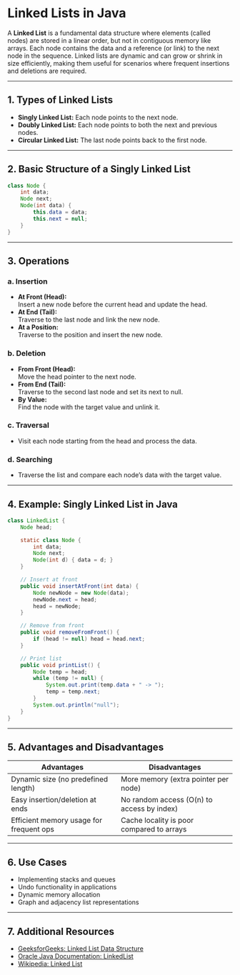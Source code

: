 # Linked Lists in Java

A **Linked List** is a fundamental data structure where elements (called nodes) are stored in a linear order, but not in contiguous memory like arrays. Each node contains the data and a reference (or link) to the next node in the sequence. Linked lists are dynamic and can grow or shrink in size efficiently, making them useful for scenarios where frequent insertions and deletions are required.

---

## 1. Types of Linked Lists

- **Singly Linked List:** Each node points to the next node.
- **Doubly Linked List:** Each node points to both the next and previous nodes.
- **Circular Linked List:** The last node points back to the first node.

---

## 2. Basic Structure of a Singly Linked List

```java
class Node {
    int data;
    Node next;
    Node(int data) {
        this.data = data;
        this.next = null;
    }
}
```

---

## 3. Operations

### a. Insertion

- **At Front (Head):**  
  Insert a new node before the current head and update the head.
- **At End (Tail):**  
  Traverse to the last node and link the new node.
- **At a Position:**  
  Traverse to the position and insert the new node.

### b. Deletion

- **From Front (Head):**  
  Move the head pointer to the next node.
- **From End (Tail):**  
  Traverse to the second last node and set its next to null.
- **By Value:**  
  Find the node with the target value and unlink it.

### c. Traversal

- Visit each node starting from the head and process the data.

### d. Searching

- Traverse the list and compare each node’s data with the target value.

---

## 4. Example: Singly Linked List in Java

```java
class LinkedList {
    Node head;

    static class Node {
        int data;
        Node next;
        Node(int d) { data = d; }
    }

    // Insert at front
    public void insertAtFront(int data) {
        Node newNode = new Node(data);
        newNode.next = head;
        head = newNode;
    }

    // Remove from front
    public void removeFromFront() {
        if (head != null) head = head.next;
    }

    // Print list
    public void printList() {
        Node temp = head;
        while (temp != null) {
            System.out.print(temp.data + " -> ");
            temp = temp.next;
        }
        System.out.println("null");
    }
}
```

---

## 5. Advantages and Disadvantages

| Advantages                      | Disadvantages                           |
|----------------------------------|-----------------------------------------|
| Dynamic size (no predefined length) | More memory (extra pointer per node)      |
| Easy insertion/deletion at ends  | No random access (O(n) to access by index) |
| Efficient memory usage for frequent ops | Cache locality is poor compared to arrays |

---

## 6. Use Cases

- Implementing stacks and queues
- Undo functionality in applications
- Dynamic memory allocation
- Graph and adjacency list representations

---

## 7. Additional Resources

- [GeeksforGeeks: Linked List Data Structure](https://www.geeksforgeeks.org/data-structures/linked-list/)
- [Oracle Java Documentation: LinkedList](https://docs.oracle.com/javase/8/docs/api/java/util/LinkedList.html)
- [Wikipedia: Linked List](https://en.wikipedia.org/wiki/Linked_list)
